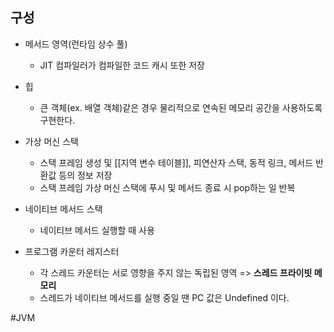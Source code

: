 ## 구성
- 메서드 영역(런타임 상수 풀)
	- JIT 컴파일러가 컴파일한 코드 캐시 또한 저장
- 힙
	- 큰 객체(ex. 배열 객체)같은 경우 물리적으로 연속된 메모리 공간을 사용하도록 구현한다.

- 가상 머신 스택
	- 스택 프레임 생성 및 [[지역 변수 테이블]], 피연산자 스택, 동적 링크, 메서드 반환값 등의 정보 저장
	- 스택 프레임 가상 머신 스택에 푸시 및 메서드 종료 시 pop하는 일 반복

- 네이티브 메서드 스택
	- 네이티브 메서드 실행할 때 사용
- 프로그램 카운터 레지스터
	- 각 스레드 카운터는 서로 영향을 주지 않는 독립된 영역 => **스레드 프라이빗 메모리**
	- 스레드가 네이티브 메서드를 실행 중일 땐 PC 값은 Undefined 이다.




#JVM 